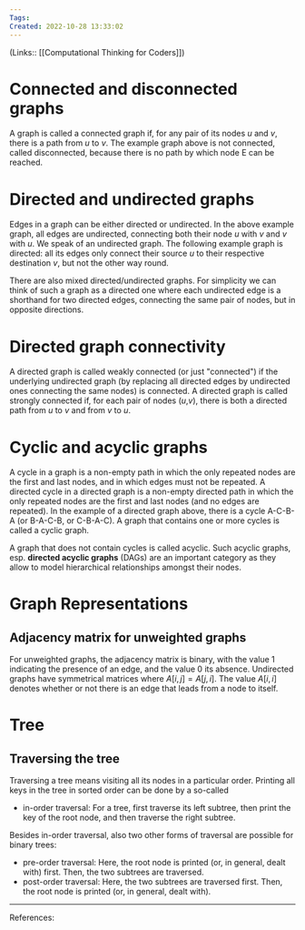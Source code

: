 ```yaml
---
Tags: 
Created: 2022-10-28 13:33:02
---
```

(Links:: [[Computational Thinking for Coders]])
# Connected and disconnected graphs

A graph is called a connected graph if, for any pair of its nodes $u$ and $v$, there is a path from $u$ to $v$. The example graph above is not connected, called disconnected, because there is no path by which node E can be reached.

# Directed and undirected graphs

Edges in a graph can be either directed or undirected. In the above example graph, all edges are undirected, connecting both their node $u$ with $v$ and $v$ with $u$. We speak of an undirected graph. The following example graph is directed: all its edges only connect their source $u$ to their respective destination $v$, but not the other way round. 

There are also mixed directed/undirected graphs. For simplicity we can think of such a graph as a directed one where each undirected edge is a shorthand for two directed edges, connecting the same pair of nodes, but in opposite directions.

# Directed graph connectivity

A directed graph is called weakly connected (or just "connected") if the underlying undirected graph (by replacing all directed edges by undirected ones connecting the same nodes) is connected. A directed graph is called strongly connected if, for each pair of nodes ($u$,$v$), there is both a directed path from $u$ to $v$ and from $v$ to $u$.

# Cyclic and acyclic graphs

A cycle in a graph is a non-empty path in which the only repeated nodes are the first and last nodes, and in which edges must not be repeated. A directed cycle in a directed graph is a non-empty directed path in which the only repeated nodes are the first and last nodes (and no edges are repeated). In the example of a directed graph above, there is a cycle A-C-B-A (or B-A-C-B, or C-B-A-C). A graph that contains one or more cycles is called a cyclic graph. 

A graph that does not contain cycles is called acyclic. Such acyclic graphs, esp. **directed acyclic graphs** (DAGs) are an important category as they allow to model hierarchical relationships amongst their nodes.

# Graph Representations
## Adjacency matrix for unweighted graphs

For unweighted graphs, the adjacency matrix is binary, with the value 1 indicating the presence of an edge, and the value 0 its absence. Undirected graphs have symmetrical matrices where $A[i,j]=A[j,i]$. The value $A[i,i]$ denotes whether or not there is an edge that leads from a node to itself.

# Tree
## Traversing the tree
Traversing a tree means visiting all its nodes in a particular order. Printing all keys in the tree in sorted order can be done by a so-called
- in-order traversal: For a tree, first traverse its left subtree, then print the key of the root node, and then traverse the right subtree.

Besides in-order traversal, also two other forms of traversal are possible for binary trees:
- pre-order traversal: Here, the root node is printed (or, in general, dealt with) first. Then, the two subtrees are traversed.
- post-order traversal: Here, the two subtrees are traversed first. Then, the root node is printed (or, in general, dealt with).
___
References: